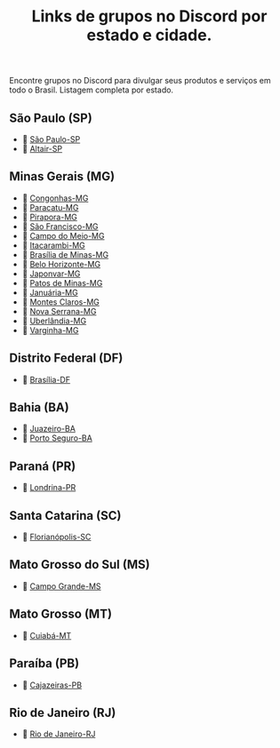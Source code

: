 <header>
    <h1>Links de grupos no Discord por estado e cidade.</h1>
</header>
<p>Encontre grupos no Discord para divulgar seus produtos e serviços em todo o Brasil. Listagem completa por estado.</p>

<section>
  <h2>São Paulo (SP)</h2>
  <ul>
    <li>🔗 <a href="https://discord.gg/RQzVehXMFC" target="_blank">São Paulo-SP</a></li>
    <li>🔗 <a href="https://discord.gg/2XSjgvNk3W" target="_blank">Altair-SP</a></li>
  </ul>
</section>

<section>
  <h2>Minas Gerais (MG)</h2>
  <ul>
    <li>🔗 <a href="https://discord.gg/pqJWkaEzGt" target="_blank">Congonhas-MG</a></li>
    <li>🔗 <a href="https://discord.gg/4uDybbtYwe" target="_blank">Paracatu-MG</a></li>
    <li>🔗 <a href="https://discord.gg/pgwrXDqgPV" target="_blank">Pirapora-MG</a></li>
    <li>🔗 <a href="https://discord.gg/DzT3fGhbsC" target="_blank">São Francisco-MG</a></li>
    <li>🔗 <a href="https://discord.gg/snhdyfykcu" target="_blank">Campo do Meio-MG</a></li>
    <li>🔗 <a href="https://discord.gg/zfnc8EKz5Z" target="_blank">Itacarambi-MG</a></li>
    <li>🔗 <a href="https://discord.gg/ZRY3q3BPUJ" target="_blank">Brasília de Minas-MG</a></li>
    <li>🔗 <a href="https://discord.gg/2VDNst6dn7" target="_blank">Belo Horizonte-MG</a></li>
    <li>🔗 <a href="https://discord.gg/gRBxvjsPqH" target="_blank">Japonvar-MG</a></li>
    <li>🔗 <a href="https://discord.gg/AAwEdChJgA" target="_blank">Patos de Minas-MG</a></li>
    <li>🔗 <a href="https://discord.gg/Zay4HwfeRE" target="_blank">Januária-MG</a></li>
    <li>🔗 <a href="https://discord.gg/4pBhQFAtmb" target="_blank">Montes Claros-MG</a></li>
    <li>🔗 <a href="https://discord.gg/CfPDN5VT3y" target="_blank">Nova Serrana-MG</a></li>
    <li>🔗 <a href="https://discord.gg/4GNTUGJ4pf" target="_blank">Uberlândia-MG</a></li>
    <li>🔗 <a href="https://discord.gg/eNgYPRXYKx" target="_blank">Varginha-MG</a></li>
  </ul>
</section>

<section>
  <h2>Distrito Federal (DF)</h2>
  <ul>
    <li>🔗 <a href="https://discord.gg/VXPWjnjYMV" target="_blank">Brasília-DF</a></li>
  </ul>
</section>

<section>
  <h2>Bahia (BA)</h2>
  <ul>
    <li>🔗 <a href="https://discord.gg/Sqb7veGCVY" target="_blank">Juazeiro-BA</a></li>
    <li>🔗 <a href="https://discord.gg/Cx6GR2nTJP" target="_blank">Porto Seguro-BA</a></li>
  </ul>
</section>

<section>
  <h2>Paraná (PR)</h2>
  <ul>
    <li>🔗 <a href="https://discord.gg/HfsVDHGNTd" target="_blank">Londrina-PR</a></li>
  </ul>
</section>

<section>
  <h2>Santa Catarina (SC)</h2>
  <ul>
    <li>🔗 <a href="https://discord.gg/yAm8tqe4KQ" target="_blank">Florianópolis-SC</a></li>
  </ul>
</section>

<section>
  <h2>Mato Grosso do Sul (MS)</h2>
  <ul>
    <li>🔗 <a href="https://discord.gg/2RxpeT8zKE" target="_blank">Campo Grande-MS</a></li>
  </ul>
</section>

<section>
  <h2>Mato Grosso (MT)</h2>
  <ul>
    <li>🔗 <a href="https://discord.gg/mnCSuST2tm" target="_blank">Cuiabá-MT</a></li>
  </ul>
</section>

<section>
  <h2>Paraíba (PB)</h2>
  <ul>
    <li>🔗 <a href="https://discord.gg/z3aBMPSp9F" target="_blank">Cajazeiras-PB</a></li>
  </ul>
</section>

<section>
  <h2>Rio de Janeiro (RJ)</h2>
  <ul>
    <li>🔗 <a href="https://discord.gg/VNDfYeTMmb" target="_blank">Rio de Janeiro-RJ</a></li>
  </ul>
</section>